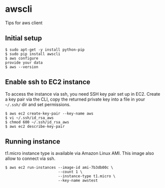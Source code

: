 # awscli
Tips for aws client

## Initial setup
```
$ sudo apt-get -y install python-pip
$ sudo pip install awscli
$ aws configure
provide your data
$ aws --version
```

## Enable ssh to EC2 instance
To access the instance via ssh, you need SSH key pair set up in EC2.
Create a key pair via the CLI, copy the returned private key into a file in your
`~/.ssh/` dir and set permissions.

```
$ aws ec2 create-key-pair --key-name aws
$ vi ~/.ssh/id_rsa_aws
$ chmod 600 ~/.ssh/id_rsa_aws
$ aws ec2 describe-key-pair
```


## Running instance
t1.micro instance type is available via Amazon Linux AMI.
This image also allow to connect via ssh.

```
$ aws ec2 run-instances --image-id ami-7b3db00c \
                        --count 1 \
                        --instance-type t1.micro \
                        --key-name awstest
```
